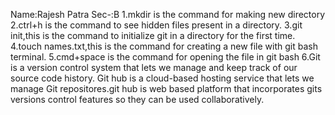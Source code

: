 Name:Rajesh Patra
Sec-:B
1.mkdir is the command for making new directory
2.ctrl+h is the command to see hidden files present in a directory.
3.git init,this is the command to initialize git in a directory for the first time.
4.touch names.txt,this is the command for creating a new file with git bash terminal.
5.cmd+space is the command for opening the file in git bash
6.Git is a version control system that lets we manage and keep track of our source code history. Git hub is a cloud-based hosting service that lets we manage Git repositores.git hub is web based platform that incorporates gits versions control features so they can be used collaboratively.
